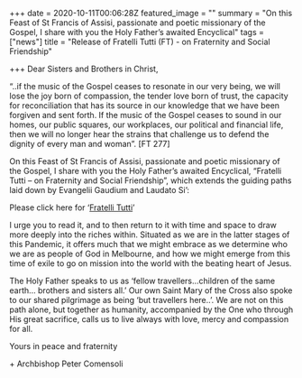 +++
date = 2020-10-11T00:06:28Z
featured_image = ""
summary = "On this Feast of St Francis of Assisi, passionate and poetic missionary of the Gospel, I share with you the Holy Father’s awaited Encyclical"
tags = ["news"]
title = "Release of Fratelli Tutti (FT) - on Fraternity and Social Friendship"

+++
Dear Sisters and Brothers in Christ,

“..if the music of the Gospel ceases to resonate in our very being, we will lose the joy born of compassion, the tender love born of trust, the capacity for reconciliation that has its source in our knowledge that we have been forgiven and sent forth. If the music of the Gospel ceases to sound in our homes, our public squares, our workplaces, our political and financial life, then we will no longer hear the strains that challenge us to defend the dignity of every man and woman”. \[FT 277\]

On this Feast of St Francis of Assisi, passionate and poetic missionary of the Gospel, I share with you the Holy Father’s awaited Encyclical, “Fratelli Tutti – on Fraternity and Social Friendship”, which extends the guiding paths laid down by Evangelii Gaudium and Laudato Si’:

Please click here for ‘[Fratelli Tutti](http://www.vatican.va/content/francesco/en/encyclicals/documents/papa-francesco_20201003_enciclica-fratelli-tutti.html)’

I urge you to read it, and to then return to it with time and space to draw more deeply into the riches within. Situated as we are in the latter stages of this Pandemic, it offers much that we might embrace as we determine who we are as people of God in Melbourne, and how we might emerge from this time of exile to go on mission into the world with the beating heart of Jesus.

The Holy Father speaks to us as ‘fellow travellers...children of the same earth… brothers and sisters all.’ Our own Saint Mary of the Cross also spoke to our shared pilgrimage as being ‘but travellers here..’. We are not on this path alone, but together as humanity, accompanied by the One who through His great sacrifice, calls us to live always with love, mercy and compassion for all.

Yours in peace and fraternity

\+ Archbishop Peter Comensoli